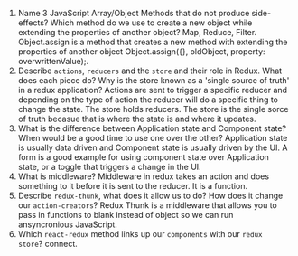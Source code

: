 1.  Name 3 JavaScript Array/Object Methods that do not produce side-effects? Which method do we use to create a new object while extending the properties of another object?
    Map, Reduce, Filter. Object.assign is a method that creates a new method with extending the properties of another object Object.assign({}, oldObject, property: overwrittenValue);.
1.  Describe `actions`, `reducers` and the `store` and their role in Redux. What does each piece do? Why is the store known as a 'single source of truth' in a redux application?
    Actions are sent to trigger a specific reducer and depending on the type of action the reducer will do a specific thing to change the state. The store holds reducers. The store is the single sorce of truth becasue that is where the state is and where it updates.
1.  What is the difference between Application state and Component state? When would be a good time to use one over the other?
    Application state is usually data driven and Component state is usually driven by the UI. A form is a good example for using component state over Application state, or a toggle that triggers a change in the UI.
1.  What is middleware?
    Middleware in redux takes an action and does something to it before it is sent to the reducer. It is a function.
1.  Describe `redux-thunk`, what does it allow us to do? How does it change our `action-creators`?
    Redux Thunk is a middleware that allows you to pass in functions to blank instead of object so we can run ansyncronious JavaScript.
1.  Which `react-redux` method links up our `components` with our `redux store`?
    connect.
